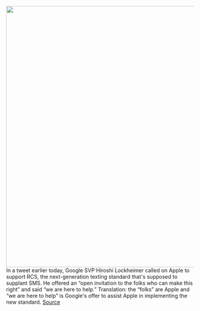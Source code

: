 <img src='https://cdn.vox-cdn.com/thumbor/Y1xh4eGMYNArU8CRMt07QywvVU0=/0x0:3000x2003/1200x800/filters:focal(989x886:1469x1366)/cdn.vox-cdn.com/uploads/chorus_image/image/69967397/1200178032.0.jpg' width='700px' /><br/>
In a tweet earlier today, Google SVP Hiroshi Lockheimer called on Apple to support RCS, the next-generation texting standard that's supposed to supplant SMS. He offered an “open invitation to the folks who can make this right” and said “we are here to help.” Translation: the “folks” are Apple and “we are here to help” is Google's offer to assist Apple in implementing the new standard.
<a href='https://www.theverge.com/2021/10/7/22715696/svp-android-invitation-apple-rcs-texting-iphone'> Source <a/>